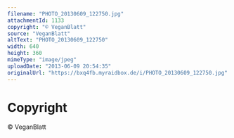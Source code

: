 ```yaml
---
filename: "PHOTO_20130609_122750.jpg"
attachmentId: 1133
copyright: "© VeganBlatt"
source: "VeganBlatt"
altText: "PHOTO_20130609_122750"
width: 640
height: 360
mimeType: "image/jpeg"
uploadDate: "2013-06-09 20:54:35"
originalUrl: "https://bxq4fb.myraidbox.de/i/PHOTO_20130609_122750.jpg"
---
```


# Copyright

© VeganBlatt
